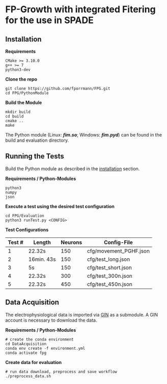 # FP-Growth with integrated Fitering for the use in SPADE #



## Installation ##
**Requirements**

	CMake >= 3.10.0
	g++ >= 7
	python3-dev

**Clone the repo**

    git clone https://github.com/fporrmann/FPG.git
	cd FPG/PythonModule

**Build the Module**

	mkdir build
	cd build
	cmake ..
	make

The Python module (Linux: ***fim.so***; Windows: ***fim.pyd***) can be found in the build and evaluation directory.

## Running the Tests ##
Build the Python module as described in the [installation](#installation) section.

**Requirements / Python-Modules**

	python3
	numpy
	json

**Execute a test using the desired test configuration**

	cd FPG/Evaluation
	python3 runTest.py <CONFIG>

**Test Configurations**

| Test # | Length     | Neurons | Config-File             |
| ------ | -------    | ------- | ----------------------- |
|      1 | 22.32s     | 150     | cfg/movement_PGHF.json  |
|      2 | 16min. 43s | 150     | cfg/test_long.json      |
|      3 | 5s         | 150     | cfg/test_short.json     |
|      4 | 22.32s     | 300     | cfg/test_300n.json      |
|      5 | 22.32s     | 450     | cfg/test_450n.json      |

## Data Acquisition ##
The electrophysiological data is imported via [GIN](https://gin.g-node.org/)
as a submodule. A GIN account is necessary to download the data.

**Requirements / Python-Modules**

```
# create the conda environment
cd DataAcquisition
conda env create -f environment.yml
conda activate fpg
```

**Create data for evaluation**

```
# run data download, preprocess and save workflow
./preprocess_data.sh
```
